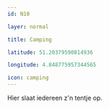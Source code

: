 ```yaml
---
id: N10

layer: normal

title: Camping

latitude: 51.20379590814936

longitude: 4.848775957344565

icon: camping
---
```

Hier slaat iedereen z'n tentje op.
